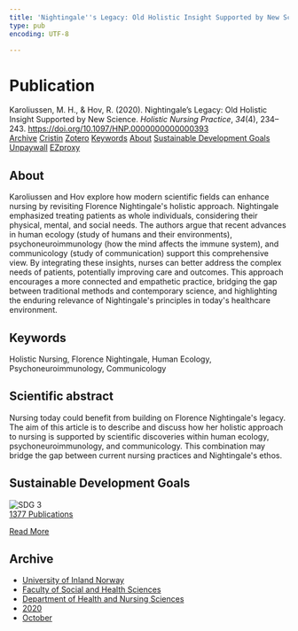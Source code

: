 ```yaml
---
title: 'Nightingale''s Legacy: Old Holistic Insight Supported by New Science'
type: pub
encoding: UTF-8

---
```

<h1>Publication</h1>
<article id="csl-bib-container-49FXWGDZ" class="csl-bib-container">
  <div class="csl-bib-body"> <div class="csl-entry">Karoliussen, M. H., &#38; Hov, R. (2020). Nightingale’s Legacy: Old Holistic Insight Supported by New Science. <i>Holistic Nursing Practice</i>, <i>34</i>(4), 234–243. <a href="https://doi.org/10.1097/HNP.0000000000000393">https://doi.org/10.1097/HNP.0000000000000393</a></div> </div>
  <div class="csl-bib-buttons">
    <a href="#taxonomy-article-49FXWGDZ" alt="archive" class="csl-bib-button">Archive</a>
    <a href="https://app.cristin.no/results/show.jsf?id=1838324" alt="Cristin" class="csl-bib-button">Cristin</a>
    <a href="http://zotero.org/groups/5881554/items/49FXWGDZ" alt="Zotero" class="csl-bib-button">Zotero</a>
    <a href="#keywords-article-49FXWGDZ" alt="keywords" class="csl-bib-button">Keywords</a>
    <a href="#about-article-49FXWGDZ" alt="about_pub" class="csl-bib-button">About</a>
    <a href="#sdg-article-49FXWGDZ" alt="sdg" class="csl-bib-button">Sustainable Development Goals</a>
    <a href="https://doi.org/10.1097/hnp.0000000000000393" alt="Unpaywall" class="csl-bib-button">Unpaywall</a>
    <a href="https://doi.org/10.1097/hnp.0000000000000393" alt="EZproxy" class="csl-bib-button">EZproxy</a>
  </div>
  <div id="csl-bib-meta-container-49FXWGDZ"></div>
</article>
<div id="csl-bib-meta-49FXWGDZ" class="csl-bib-meta">
  <article id="about-article-49FXWGDZ" class="about_pub-article">
    <h1>About</h1>
    Karoliussen and Hov explore how modern scientific fields can enhance nursing by revisiting Florence Nightingale's holistic approach. Nightingale emphasized treating patients as whole individuals, considering their physical, mental, and social needs. The authors argue that recent advances in human ecology (study of humans and their environments), psychoneuroimmunology (how the mind affects the immune system), and communicology (study of communication) support this comprehensive view. By integrating these insights, nurses can better address the complex needs of patients, potentially improving care and outcomes. This approach encourages a more connected and empathetic practice, bridging the gap between traditional methods and contemporary science, and highlighting the enduring relevance of Nightingale's principles in today's healthcare environment.
  </article>
  <article id="keywords-article-49FXWGDZ" class="keywords-article">
    <h1>Keywords</h1>
    Holistic Nursing, Florence Nightingale, Human Ecology, Psychoneuroimmunology, Communicology
  </article>
  <article id="abstract-article-49FXWGDZ" class="abstract-article">
    <h1>Scientific abstract</h1>
    Nursing today could benefit from building on Florence Nightingale's legacy. The aim of this article is to describe and discuss how her holistic approach to nursing is supported by scientific discoveries within human ecology, psychoneuroimmunology, and communicology. This combination may bridge the gap between current nursing practices and Nightingale's ethos.
  </article>
  <article id="sdg-article-49FXWGDZ" class="sdg-article">
    <h1>Sustainable Development Goals</h1>
    <div class="sdg-container"><div id="sdg3" class="sdg">
        <img src="{{< params subfolder >}}images/sdg/sdg03_en.png" class="image" alt="SDG 3">
        <div class="sdg-overlay">
          <a href="{{< params subfolder >}}en/archive/?sdg=3#archive" class="sdg-publication-count"><span>1377</span> Publications</a>
          <p><a href="https://sdgs.un.org/goals/goal3" class="sdg-read-more">Read More</a></p>
        </div>
      </div></div>
  </article>
  <article id="taxonomy-article-49FXWGDZ" class="taxonomy-article">
    <h1>Archive</h1>
    <ul>
      <li><a href="{{< params subfolder >}}en/archive/?key=3DCRN523">University of Inland Norway</a></li>
      <li><a href="{{< params subfolder >}}en/archive/?key=IDKFS3MX">Faculty of Social and Health Sciences</a></li>
      <li><a href="{{< params subfolder >}}en/archive/?key=GTV4ECMZ">Department of Health and Nursing Sciences</a></li>
      <li><a href="{{< params subfolder >}}en/archive/?key=LNJIKLR2">2020</a></li>
      <li><a href="{{< params subfolder >}}en/archive/?key=95UGTTLG">October</a></li>
    </ul>
  </article>
</div>
